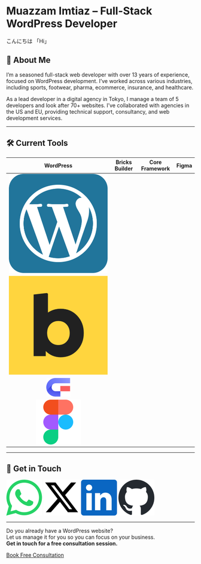 # Muazzam Imtiaz – Full-Stack WordPress Developer

こんにちは 「Hi」

## 👋 About Me

I’m a seasoned full-stack web developer with over 13 years of experience, focused on WordPress development. I’ve worked across various industries, including sports, footwear, pharma, ecommerce, insurance, and healthcare.

As a lead developer in a digital agency in Tokyo, I manage a team of 5 developers and look after 70+ websites. I’ve collaborated with agencies in the US and EU, providing technical support, consultancy, and web development services.

---

## 🛠️ Current Tools

| WordPress | Bricks Builder | Core Framework | Figma |
|:--------------:|:--------------:|:-----:|:-----:|
| ![WordPress](https://raw.githubusercontent.com/muazzami/muazzami.github.io/main/public/icons/wordpress-logo.svg) |
| ![Bricks Builder](https://raw.githubusercontent.com/muazzami/muazzami.github.io/main/public/icons/bricks-logo.svg) |
| ![Core Framework](https://raw.githubusercontent.com/muazzami/muazzami.github.io/main/public/icons/core-framework.svg) |
| ![Figma](https://raw.githubusercontent.com/muazzami/muazzami.github.io/main/public/icons/figma-logo.svg) |

---

## 🤝 Get in Touch

[![WhatsApp](https://raw.githubusercontent.com/muazzami/muazzami.github.io/main/public/icons/whatsapp.svg)](https://wa.me/your-number)
[![X](https://raw.githubusercontent.com/muazzami/muazzami.github.io/main/public/icons/x.svg)](https://x.com/muazzamimtiaz)
[![LinkedIn](https://raw.githubusercontent.com/muazzami/muazzami.github.io/main/public/icons/linkedin.svg)](https://www.linkedin.com/in/muazzamimtiaz/)
[![GitHub](https://raw.githubusercontent.com/muazzami/muazzami.github.io/main/public/icons/github.svg)](https://github.com/muazzami)

---

Do you already have a WordPress website?  
Let us manage it for you so you can focus on your business.  
**Get in touch for a free consultation session.**

[Book Free Consultation](https://client.rykit.com/public/consulting-session)

